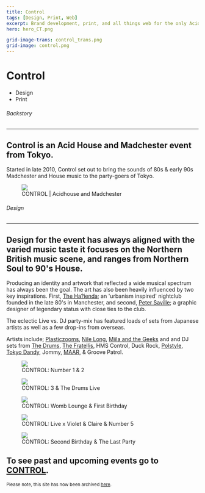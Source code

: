 ```yaml
---
title: Control
tags: [Design, Print, Web]
excerpt: Brand development, print, and all things web for the only Acidhouse and Madchester event in Tokyo.
hero: hero_CT.png

grid-image-trans: control_trans.png
grid-image: control.png
---
```


 

<h1>Control</h1>
<ul><li>Design</li><li>Print</li></ul>

<h6 class="type">Backstory</h6> <hr>
<h2>Control is an Acid House and Madchester event from Tokyo.</h2>
<p>Started in late 2010, Control set out to bring the sounds of 80s &amp; early 90s Madchester and House music to the party-goers of Tokyo.</p>

<figure>
    <img src="../portfolio_img/control/Control_logo.jpg">
    <figcaption>CONTROL | Acidhouse and Madchester</figcaption>
</figure>

<h6 class="type">Design</h6> <hr>
<h2>Design for the event has always aligned with the varied music taste it focuses on the Northern British music scene, and ranges from Northern Soul to 90's House.</h2>
<p>Producing an identity and artwork that reflected a wide musical spectrum has always been the goal. The art has also been heavily influenced by two key inspirations. First, <a class="text ext" href="http://en.wikipedia.org/wiki/The_Ha%C3%A7ienda">The Ha?ienda</a>; an 'urbanism inspired' nightclub founded in the late 80's in Manchester, and second, <a class="text ext" href="http://en.wikipedia.org/wiki/Peter_Saville_%28graphic_designer%29">Peter Saville</a>; a graphic designer of legendary status with close ties to the club.</p>


<p>The eclectic Live vs. DJ party-mix has featured loads of sets from Japanese artists as well as a few drop-ins from overseas.</p>
<p>Artists include; <a class="text ext" href="http://plasticzooms.net/">Plasticzooms</a>, <a class="text ext" href="http://nile-long.com/">Nile Long</a>, <a class="text ext" href="http://miilaandthegeeks.tumblr.com/">Miila and the Geeks</a> and  and DJ sets from <a class="text ext" href="http://thedrums.com/">The Drums</a>, <a class="text ext" href="http://thefratellis.com/site/">The Fratellis</a>, HMS Control, Duck Rock, <a class="text ext" href="https://soundcloud.com/djpolstyle">Polstyle</a>, <a class="text ext" href="http://www.tokyodandy.com/">Tokyo Dandy</a>, Jommy, <a class="text ext" href="http://ja.wikipedia.org/wiki/DEXPISTOLS">MAAR</a>, &amp; Groove Patrol.</p>

<figure>
    <img src="../portfolio_img/control/Control_flyers01.jpg">
    <figcaption>CONTROL: Number 1 &amp; 2</figcaption>
</figure>
<figure>
    <img src="../portfolio_img/control/Control_flyers02.jpg">
    <figcaption>CONTROL: 3  &amp; The Drums Live</figcaption>
</figure>
<figure>
    <img src="../portfolio_img/control/Control_flyers03.jpg">
    <figcaption>CONTROL: Womb Lounge &amp; First Birthday</figcaption>
</figure>
<figure>
    <img src="../portfolio_img/control/Control_flyers04.jpg">
    <figcaption>CONTROL: Live x Violet &amp; Claire &amp; Number 5</figcaption>
</figure>
<figure>
    <img src="../portfolio_img/control/Control_flyers05.jpg">
    <figcaption>CONTROL: Second Birthday &amp; The Last Party</figcaption>
</figure>

<h2>To see past and upcoming events go to <a href="http://control.matthewelsom.com" class="text" target="_blank">CONTROL</a>.</h2>
<p><sub>Please note, this site has now been archived <a class="text" href="http://control.matthewelsom.com">here</a>.</sub></p>

